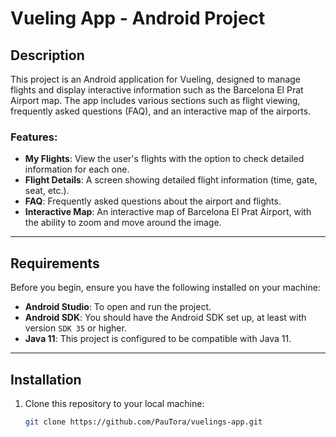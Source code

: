 # Vueling App - Android Project

## Description

This project is an Android application for Vueling, designed to manage flights and display interactive information such as the Barcelona El Prat Airport map. The app includes various sections such as flight viewing, frequently asked questions (FAQ), and an interactive map of the airports.

### Features:
- **My Flights**: View the user's flights with the option to check detailed information for each one.
- **Flight Details**: A screen showing detailed flight information (time, gate, seat, etc.).
- **FAQ**: Frequently asked questions about the airport and flights.
- **Interactive Map**: An interactive map of Barcelona El Prat Airport, with the ability to zoom and move around the image.

---

## Requirements

Before you begin, ensure you have the following installed on your machine:

- **Android Studio**: To open and run the project.
- **Android SDK**: You should have the Android SDK set up, at least with version `SDK 35` or higher.
- **Java 11**: This project is configured to be compatible with Java 11.

---

## Installation

1. Clone this repository to your local machine:

   ```bash
   git clone https://github.com/PauTora/vuelings-app.git
